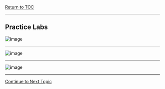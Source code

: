 <a href="https://github.com/CyberTrainingUSAF/06-Intro-to-Algorithms/blob/master/00-Table-of-Contents.md"> Return to TOC </a>

---

## Practice Labs

![image](https://user-images.githubusercontent.com/19671036/60618009-a0cfad00-9d9a-11e9-9d1c-45ecd62a0825.png)

---

![image](https://user-images.githubusercontent.com/19671036/60618016-a6c58e00-9d9a-11e9-95f7-b70f978a0d31.png)

---

![image](https://user-images.githubusercontent.com/19671036/60618025-ac22d880-9d9a-11e9-921a-99dc3bf6d153.png)

---

<a href="https://github.com/CyberTrainingUSAF/06-Intro-to-Algorithms/blob/master/06_Searching_Algorithms.md"> Continue to Next Topic </a>
